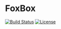 FoxBox
======

[![Build Status](https://travis-ci.org/fabricedesre/foxbox.svg?branch=master)](https://travis-ci.org/fabricedesre/foxbox)
[![License](https://img.shields.io/badge/license-MPL2-blue.svg)](https://raw.githubusercontent.com/foxbox/foxbox/master/LICENSE)
